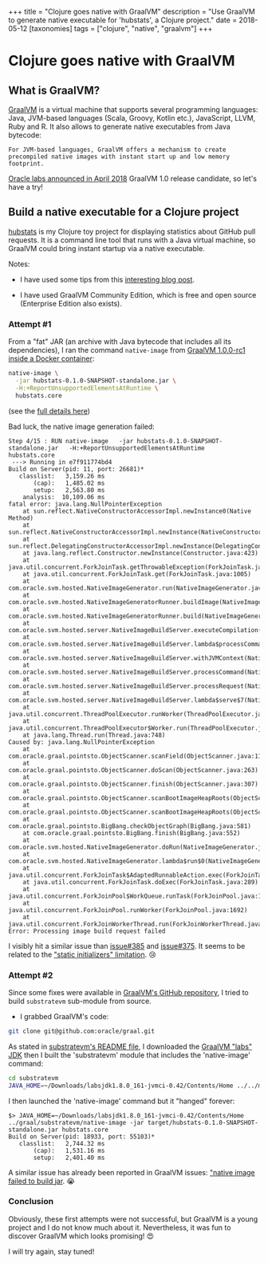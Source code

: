 +++
title = "Clojure goes native with GraalVM"
description = "Use GraalVM to generate native executable for 'hubstats', a Clojure project."
date = 2018-05-12
[taxonomies]
tags = ["clojure", "native", "graalvm"]
+++
# Clojure goes native with GraalVM

## What is GraalVM?

[GraalVM](http://www.graalvm.org/) is a virtual machine that supports several programming languages: Java, JVM-based languages (Scala, Groovy, Kotlin etc.), JavaScript, LLVM, Ruby and R. It also allows to generate native executables from Java bytecode:
```
For JVM-based languages, GraalVM offers a mechanism to create precompiled native images with instant start up and low memory footprint.
```

[Oracle labs announced in April 2018](https://blogs.oracle.com/developers/announcing-graalvm) GraalVM 1.0 release candidate, so let's have a try!


## Build a native executable for a Clojure project

[hubstats](https://github.com/nicokosi/hubstats) is my Clojure toy project for displaying statistics about GitHub pull requests. It is a command line tool that runs with a Java virtual machine, so GraalVM could bring instant startup via a native executable.

Notes:

- I have used some tips from this [interesting blog post](https://www.innoq.com/en/blog/native-clojure-and-graalvm/
).

- I have used GraalVM Community Edition, which is free and open source (Enterprise Edition also exists).

### Attempt #1

From a "fat" JAR (an archive with Java bytecode that includes all its dependencies), I ran the command `native-image` from [GraalVM 1.0.0-rc1 inside a Docker container](https://github.com/Danny02/graalvm-docker):

```sh
native-image \
  -jar hubstats-0.1.0-SNAPSHOT-standalone.jar \
  -H:+ReportUnsupportedElementsAtRuntime \
  hubstats.core
```
(see the [full details here](https://github.com/nicokosi/hubstats/pull/12/files))

Bad luck, the native image generation failed:
```
Step 4/15 : RUN native-image   -jar hubstats-0.1.0-SNAPSHOT-standalone.jar   -H:+ReportUnsupportedElementsAtRuntime   hubstats.core
 ---> Running in e7f911774bd4
Build on Server(pid: 11, port: 26681)*
   classlist:   3,159.26 ms
       (cap):   1,485.02 ms
       setup:   2,563.80 ms
    analysis:  10,109.06 ms
fatal error: java.lang.NullPointerException
	at sun.reflect.NativeConstructorAccessorImpl.newInstance0(Native Method)
	at sun.reflect.NativeConstructorAccessorImpl.newInstance(NativeConstructorAccessorImpl.java:62)
	at sun.reflect.DelegatingConstructorAccessorImpl.newInstance(DelegatingConstructorAccessorImpl.java:45)
	at java.lang.reflect.Constructor.newInstance(Constructor.java:423)
	at java.util.concurrent.ForkJoinTask.getThrowableException(ForkJoinTask.java:598)
	at java.util.concurrent.ForkJoinTask.get(ForkJoinTask.java:1005)
	at com.oracle.svm.hosted.NativeImageGenerator.run(NativeImageGenerator.java:398)
	at com.oracle.svm.hosted.NativeImageGeneratorRunner.buildImage(NativeImageGeneratorRunner.java:240)
	at com.oracle.svm.hosted.NativeImageGeneratorRunner.build(NativeImageGeneratorRunner.java:337)
	at com.oracle.svm.hosted.server.NativeImageBuildServer.executeCompilation(NativeImageBuildServer.java:378)
	at com.oracle.svm.hosted.server.NativeImageBuildServer.lambda$processCommand$8(NativeImageBuildServer.java:315)
	at com.oracle.svm.hosted.server.NativeImageBuildServer.withJVMContext(NativeImageBuildServer.java:396)
	at com.oracle.svm.hosted.server.NativeImageBuildServer.processCommand(NativeImageBuildServer.java:312)
	at com.oracle.svm.hosted.server.NativeImageBuildServer.processRequest(NativeImageBuildServer.java:256)
	at com.oracle.svm.hosted.server.NativeImageBuildServer.lambda$serve$7(NativeImageBuildServer.java:216)
	at java.util.concurrent.ThreadPoolExecutor.runWorker(ThreadPoolExecutor.java:1149)
	at java.util.concurrent.ThreadPoolExecutor$Worker.run(ThreadPoolExecutor.java:624)
	at java.lang.Thread.run(Thread.java:748)
Caused by: java.lang.NullPointerException
	at com.oracle.graal.pointsto.ObjectScanner.scanField(ObjectScanner.java:113)
	at com.oracle.graal.pointsto.ObjectScanner.doScan(ObjectScanner.java:263)
	at com.oracle.graal.pointsto.ObjectScanner.finish(ObjectScanner.java:307)
	at com.oracle.graal.pointsto.ObjectScanner.scanBootImageHeapRoots(ObjectScanner.java:78)
	at com.oracle.graal.pointsto.ObjectScanner.scanBootImageHeapRoots(ObjectScanner.java:60)
	at com.oracle.graal.pointsto.BigBang.checkObjectGraph(BigBang.java:581)
	at com.oracle.graal.pointsto.BigBang.finish(BigBang.java:552)
	at com.oracle.svm.hosted.NativeImageGenerator.doRun(NativeImageGenerator.java:653)
	at com.oracle.svm.hosted.NativeImageGenerator.lambda$run$0(NativeImageGenerator.java:381)
	at java.util.concurrent.ForkJoinTask$AdaptedRunnableAction.exec(ForkJoinTask.java:1386)
	at java.util.concurrent.ForkJoinTask.doExec(ForkJoinTask.java:289)
	at java.util.concurrent.ForkJoinPool$WorkQueue.runTask(ForkJoinPool.java:1056)
	at java.util.concurrent.ForkJoinPool.runWorker(ForkJoinPool.java:1692)
	at java.util.concurrent.ForkJoinWorkerThread.run(ForkJoinWorkerThread.java:157)
Error: Processing image build request failed
```

I visibly hit a similar issue than [issue#385](https://github.com/oracle/graal/issues/385) and [issue#375](https://github.com/oracle/graal/issues/375). It seems to be related to the ["static initializers" limitation](https://github.com/oracle/graal/blob/master/substratevm/LIMITATIONS.md#static-initializers). 😢


### Attempt #2

Since some fixes were available in [GraalVM's GitHub repository](https://github.com/graalvm/), I tried to build `substratevm` sub-module from source.

- I grabbed GraalVM's code:
```sh
git clone git@github.com:oracle/graal.git
```
As stated in [substratevm's README file](https://github.com/oracle/graal/tree/master/substratevm), I downloaded the [GraalVM "labs" JDK](http://www.oracle.com/technetwork/oracle-labs/program-languages/downloads/index.html) then I built the 'substratevm' module that includes the 'native-image' command:
```sh
cd substratevm
JAVA_HOME=~/Downloads/labsjdk1.8.0_161-jvmci-0.42/Contents/Home ../../mx/mx build
```

I then launched the 'native-image' command but it "hanged" forever:
```
$> JAVA_HOME=~/Downloads/labsjdk1.8.0_161-jvmci-0.42/Contents/Home ../graal/substratevm/native-image -jar target/hubstats-0.1.0-SNAPSHOT-standalone.jar hubstats.core
Build on Server(pid: 18933, port: 55103)*
   classlist:   2,744.32 ms
       (cap):   1,531.16 ms
       setup:   2,401.40 ms
```
A similar issue has already been reported in GraalVM issues: ["native image failed to build jar](https://github.com/oracle/graal/issues/411). 😭


### Conclusion

Obviously, these first attempts were not successful, but GraalVM is a young project and I do not know much about it. Nevertheless, it was fun to discover GraalVM which looks promising! 😍

I will try again, stay tuned!
